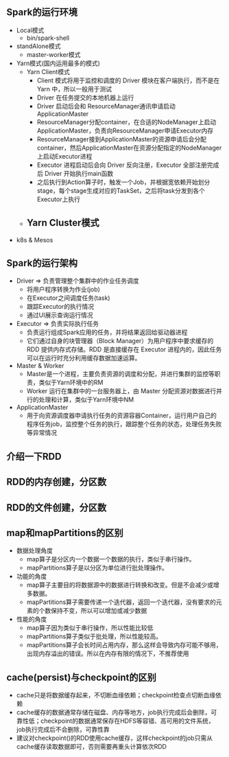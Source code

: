 ## Spark的运行环境
- Local模式
  - bin/spark-shell
- standAlone模式
  - master-worker模式
- Yarn模式(国内运用最多的模式)
  - Yarn Client模式
    - Client 模式将用于监控和调度的 Driver 模块在客户端执行，而不是在 Yarn 中，所以一般用于测试
    - Driver 在任务提交的本地机器上运行
    - Driver 启动后会和 ResourceManager通讯申请启动ApplicationMaster
    - ResourceManager分配container，在合适的NodeManager上启动ApplicationMaster，负责向ResourceManager申请Executor内存
    - ResourceManager接到ApplicationMaster的资源申请后会分配container，然后ApplicationMaster在资源分配指定的NodeManager上启动Executor进程
    - Executor 进程启动后会向 Driver 反向注册，Executor 全部注册完成后 Driver 开始执行main函数
    - 之后执行到Action算子时，触发一个Job，并根据宽依赖开始划分stage，每个stage生成对应的TaskSet，之后将task分发到各个Executor上执行
  - Yarn Cluster模式
    -  
- k8s & Mesos

## Spark的运行架构
- Driver => 负责管理整个集群中的作业任务调度
  - 将用户程序转换为作业(job)
  - 在Executor之间调度任务(task)
  - 跟踪Executor的执行情况
  - 通过UI展示查询运行情况
- Executor => 负责实际执行任务
  - 负责运行组成Spark应用的任务，并将结果返回给驱动器进程
  - 它们通过自身的块管理器（Block Manager）为用户程序中要求缓存的 RDD 提供内存式存储。RDD 是直接缓存在 Executor 进程内的，因此任务可以在运行时充分利用缓存数据加速运算。
- Master & Worker
  - Master是一个进程，主要负责资源的调度和分配，并进行集群的监控等职责，类似于Yarn环境中的RM
  - Worker 运行在集群中的一台服务器上，由 Master 分配资源对数据进行并行的处理和计算，类似于Yarn环境中NM
- ApplicationMaster
  - 用于向资源调度器申请执行任务的资源容器Container，运行用户自己的程序任务job，监控整个任务的执行，跟踪整个任务的状态，处理任务失败等异常情况

## 介绍一下RDD


## RDD的内存创建，分区数

## RDD的文件创建，分区数

## map和mapPartitions的区别
- 数据处理角度
  - map算子是分区内一个数据一个数据的执行，类似于串行操作。
  - mapPartitions算子是以分区为单位进行批处理操作。
- 功能的角度
  - map算子主要目的将数据源中的数据进行转换和改变。但是不会减少或增多数据。
  - mapPartitions算子需要传递一个迭代器，返回一个迭代器，没有要求的元素的个数保持不变，所以可以增加或减少数据
- 性能的角度
  - map算子因为类似于串行操作，所以性能比较低
  - mapPartitions算子类似于批处理，所以性能较高。
  - mapPartitions算子会长时间占用内存，那么这样会导致内存可能不够用，出现内存溢出的错误。所以在内存有限的情况下，不推荐使用
  
  
## cache(persist)与checkpoint的区别
- cache只是将数据缓存起来，不切断血缘依赖；checkpoint检查点切断血缘依赖
- cache缓存的数据通常存储在磁盘、内存等地方，job执行完成后会删除，可靠性低；checkpoint的数据通常保存在HDFS等容错、高可用的文件系统，job执行完成后不会删除，可靠性靠
- 建议对checkpoint()的RDD使用cache缓存，这样checkpoint的job只需从cache缓存读取数据即可，否则需要再重头计算依次RDD
